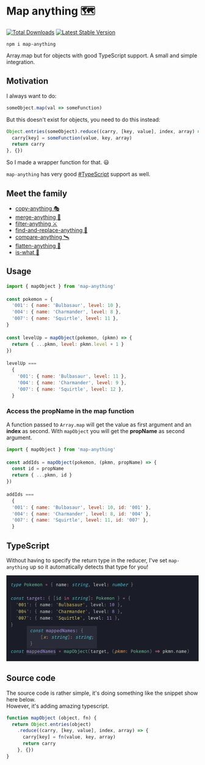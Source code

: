 # Map anything 🗺

<a href="https://www.npmjs.com/package/map-anything"><img src="https://img.shields.io/npm/v/map-anything.svg" alt="Total Downloads"></a>
<a href="https://www.npmjs.com/package/map-anything"><img src="https://img.shields.io/npm/dw/map-anything.svg" alt="Latest Stable Version"></a>

```
npm i map-anything
```

Array.map but for objects with good TypeScript support. A small and simple integration.

## Motivation

I always want to do:

```js
someObject.map(val => someFunction)
```

But this doesn't exist for objects, you need to do this instead:

```js
Object.entries(someObject).reduce((carry, [key, value], index, array) => {
  carry[key] = someFunction(value, key, array)
  return carry
}, {})
```

So I made a wrapper function for that. 😃

`map-anything` has very good [#TypeScript](#typescript) support as well.

## Meet the family

- [copy-anything 🎭](https://github.com/mesqueeb/copy-anything)
- [merge-anything 🥡](https://github.com/mesqueeb/merge-anything)
- [filter-anything ⚔️](https://github.com/mesqueeb/filter-anything)
- [find-and-replace-anything 🎣](https://github.com/mesqueeb/find-and-replace-anything)
- [compare-anything 🛰](https://github.com/mesqueeb/compare-anything)
- [flatten-anything 🏏](https://github.com/mesqueeb/flatten-anything)
- [is-what 🙉](https://github.com/mesqueeb/is-what)

## Usage

```js
import { mapObject } from 'map-anything'

const pokemon = {
  '001': { name: 'Bulbasaur', level: 10 },
  '004': { name: 'Charmander', level: 8 },
  '007': { name: 'Squirtle', level: 11 },
}

const levelUp = mapObject(pokemon, (pkmn) => {
  return { ...pkmn, level: pkmn.level + 1 }
})

levelUp ===
  {
    '001': { name: 'Bulbasaur', level: 11 },
    '004': { name: 'Charmander', level: 9 },
    '007': { name: 'Squirtle', level: 12 },
  }
```

### Access the propName in the map function

A function passed to `Array.map` will get the value as first argument and an **index** as second. With `mapObject` you will get the **propName** as second argument.

```js
import { mapObject } from 'map-anything'

const addIds = mapObject(pokemon, (pkmn, propName) => {
  const id = propName
  return { ...pkmn, id }
})

addIds ===
  {
  '001': { name: 'Bulbasaur', level: 10, id: '001' },
  '004': { name: 'Charmander', level: 8, id: '004' },
  '007': { name: 'Squirtle', level: 11, id: '007' },
  }
```

## TypeScript

Without having to specify the return type in the reducer, I've set `map-anything` up so it automatically detects that type for you!

![typescript support](https://raw.githubusercontent.com/mesqueeb/map-anything/master/.github/typescript-support.png)

## Source code

The source code is rather simple, it's doing something like the snippet show here below.
<br />However, it's adding amazing typescript.

```JavaScript
function mapObject (object, fn) {
  return Object.entries(object)
    .reduce((carry, [key, value], index, array) => {
      carry[key] = fn(value, key, array)
      return carry
    }, {})
}
```
